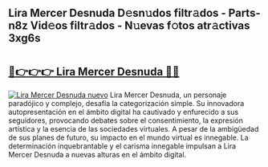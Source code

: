 ## Lira Mercer Desnuda D𝚎sn𝚞dos filtr𝚊dos - Parts-n8z Vid𝚎os filtr𝚊dos - N𝚞evas f𝚘tos atr𝚊ctivas 3xg6s

# <h2><a href="http://mb8hmj2.tromn.icu/?c=Lira+Mercer+Desnuda">🔗👉👉👉 Lira Mercer Desnuda 🔗🔗</a></h2>

[![Lira Mercer Desnuda nuevo](https://i.imgur.com/pEAQMta.gif)](http://mb8hmj2.tromn.icu/?c=Lira+Mercer+Desnuda)
Lira Mercer Desnuda, un personaje paradójico y complejo, desafía la categorización simple. Su innovadora autopresentación en el ámbito digital ha cautivado y enfurecido a sus seguidores, provocando debates sobre el consentimiento, la expresión artística y la esencia de las sociedades virtuales. A pesar de la ambigüedad de sus planes de futuro, su impacto en el mundo virtual es innegable. La determinación inquebrantable y el carisma innegable impulsan a Lira Mercer Desnuda a nuevas alturas en el ámbito digital.
